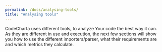 ```yaml
---
permalink: /docs/analysing-tools/
title: "Analysing tools"
---
```


CodeCharta uses different tools, to analyze Your code the best way it can.
As they are different in use and execution, the next few sections will show you how to use the different importers/parser, what their requirements are and which metrics they calculate.
